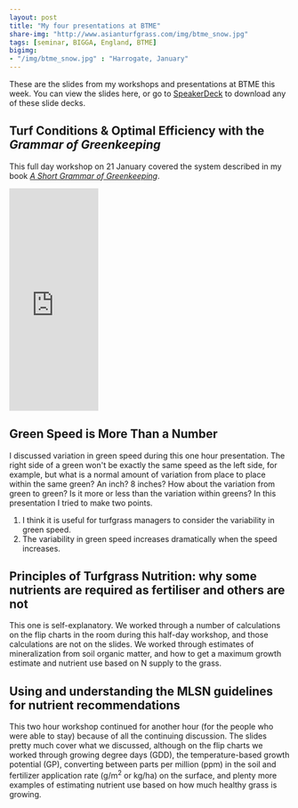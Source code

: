 ```yaml
---
layout: post
title: "My four presentations at BTME"
share-img: "http://www.asianturfgrass.com/img/btme_snow.jpg"
tags: [seminar, BIGGA, England, BTME]
bigimg:
- "/img/btme_snow.jpg" : "Harrogate, January"
---
```


These are the slides from my workshops and presentations at BTME this week. You can view the slides here, or go to [SpeakerDeck](https://speakerdeck.com/micahwoods) to download any of these slide decks.

## Turf Conditions & Optimal Efficiency with the *Grammar of Greenkeeping*

<script async class="speakerdeck-embed" data-slide="19" data-id="1a6b1e17879049d59a5152fb93ce5063" data-ratio="1.33333333333333" src="//speakerdeck.com/assets/embed.js"></script>

This full day workshop on 21 January covered the system described in my book [*A Short Grammar of Greenkeeping*](https://leanpub.com/short_grammar_of_greenkeeping).

<iframe width="160" height="400" src="https://leanpub.com/short_grammar_of_greenkeeping/embed" frameborder="0" allowtransparency="true"></iframe>

## Green Speed is More Than a Number

<script async class="speakerdeck-embed" data-slide="11" data-id="b9cbbbdebe064c57b4fff9e626887b2f" data-ratio="1.78086956521739" src="//speakerdeck.com/assets/embed.js"></script>

I discussed variation in green speed during this one hour presentation. The right side of a green won't be exactly the same speed as the left side, for example, but what is a normal amount of variation from place to place within the same green? An inch? 8 inches? How about the variation from green to green? Is it more or less than the variation within greens? In this presentation I tried to make two points. 

1. I think it is useful for turfgrass managers to consider the variability in green speed. 
2. The variability in green speed increases dramatically when the speed increases.

## Principles of Turfgrass Nutrition: why some nutrients are required as fertiliser and others are not

<script async class="speakerdeck-embed" data-slide="8" data-id="33e30d87506143a4b64b8d2d246642e9" data-ratio="1.78086956521739" src="//speakerdeck.com/assets/embed.js"></script>

This one is self-explanatory. We worked through a number of calculations on the flip charts in the room during this half-day workshop, and those calculations are not on the slides. We worked through estimates of mineralization from soil organic matter, and how to get a maximum growth estimate and nutrient use based on N supply to the grass.

## Using and understanding the MLSN guidelines for nutrient recommendations

<script async class="speakerdeck-embed" data-slide="9" data-id="20461819bb73475f9d56c4cec498e166" data-ratio="1.78086956521739" src="//speakerdeck.com/assets/embed.js"></script>

This two hour workshop continued for another hour (for the people who were able to stay) because of all the continuing discussion. The slides pretty much cover what we discussed, although on the flip charts we worked through growing degree days (GDD), the temperature-based growth potential (GP), converting between parts per million (ppm) in the soil and fertilizer application rate (g/m<sup>2</sup> or kg/ha) on the surface, and plenty more examples of estimating nutrient use based on how much healthy grass is growing.
